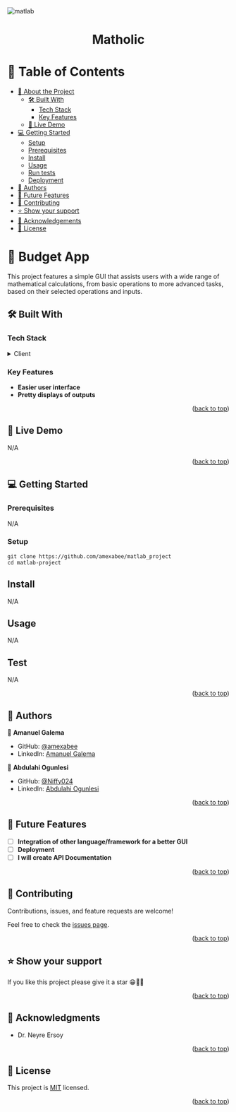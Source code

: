<img src="https://img.shields.io/badge/MATLAB-vR2017a-orange?style=for-the-badge&logo=matlab&logoColor=white" alt="matlab" height="auto" />


<div align="center">
  <h1><b>Matholic</b></h1>
</div>

# 📗 Table of Contents

- [📖 About the Project](#about-project)
  - [🛠 Built With](#built-with)
    - [Tech Stack](#tech-stack)
    - [Key Features](#key-features)
  - [🚀 Live Demo](#live-demo)
- [💻 Getting Started](#getting-started)
  - [Setup](#setup)
  - [Prerequisites](#prerequisites)
  - [Install](#install)
  - [Usage](#usage)
  - [Run tests](#run-tests)
  - [Deployment](#triangular_flag_on_post-deployment)
- [👥 Authors](#authors)
- [🔭 Future Features](#future-features)
- [🤝 Contributing](#contributing)
- [⭐️ Show your support](#support)
- [🙏 Acknowledgements](#acknowledgements)
- [📝 License](#license)

# 📖 Budget App <a name="about-project"></a>

This project features a simple GUI that assists users with a wide range of mathematical calculations, from basic operations to more advanced tasks, based on their selected operations and inputs.

## 🛠 Built With <a name="built-with"></a>

### Tech Stack <a name="tech-stack"></a>

<details>
  <summary>Client</summary>
  <ul>
    <li><a href="https://www.mathworks.com/">MATLAB</a></li>
  </ul>
</details>

### Key Features <a name="key-features"></a>

- **Easier user interface**
- **Pretty displays of outputs**

<p align="right">(<a href="#readme-top">back to top</a>)</p>

## 🚀 Live Demo <a name="live-demo"></a>

N/A

<p align="right">(<a href="#readme-top">back to top</a>)</p>

## 💻 Getting Started <a name="getting-started"></a>

### Prerequisites

N/A

### Setup

```
git clone https://github.com/amexabee/matlab_project
cd matlab-project
```

## Install

N/A

## Usage

N/A

## Test

N/A

<p align="right">(<a href="#readme-top">back to top</a>)</p>

## 👥 Authors <a name="authors"></a>

👤 **Amanuel Galema**

- GitHub: [@amexabee](https://github.com/amexabee)
- LinkedIn: [Amanuel Galema](https://linkedin.com/in/amanuel-galema)

👤 **Abdulahi Ogunlesi**

- GitHub: [@Niffy024](https://github.com/Niffy024)
- LinkedIn: [Abdulahi Ogunlesi](https://linkedin.com/in/abdulahi-ogunlesi-aa1b99300)

<p align="right">(<a href="#readme-top">back to top</a>)</p>

## 🔭 Future Features <a name="future-features"></a>

- [ ] **Integration of other language/framework for a better GUI**
- [ ] **Deployment**
- [ ] **I will create API Documentation**

<p align="right">(<a href="#readme-top">back to top</a>)</p>

## 🤝 Contributing <a name="contributing"></a>

Contributions, issues, and feature requests are welcome!

Feel free to check the [issues page](https://github.com/amexabee/matlab-project/issues).

<p align="right">(<a href="#readme-top">back to top</a>)</p>

## ⭐️ Show your support <a name="support"></a>

If you like this project please give it a star 😁🌟✨

<p align="right">(<a href="#readme-top">back to top</a>)</p>

## 🙏 Acknowledgments <a name="acknowledgements"></a>

- Dr. Neyre Ersoy
   
<p align="right">(<a href="#readme-top">back to top</a>)</p>

## 📝 License <a name="license"></a>

This project is [MIT](./LICENSE) licensed.

<p align="right">(<a href="#readme-top">back to top</a>)</p>
